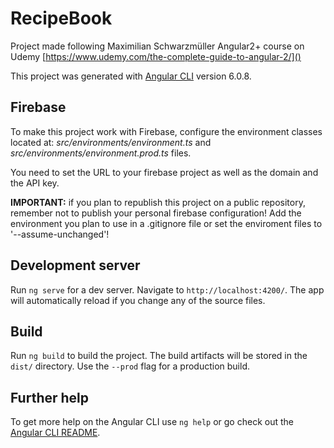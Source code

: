 # RecipeBook

Project made following Maximilian Schwarzmüller Angular2+ course on Udemy [https://www.udemy.com/the-complete-guide-to-angular-2/]()

This project was generated with [Angular CLI](https://github.com/angular/angular-cli) version 6.0.8.

## Firebase

To make this project work with Firebase, configure the environment classes located at: 
_src/environments/environment.ts_ and _src/environments/environment.prod.ts_ files.

You need to set the URL to your firebase project as well as the domain and the API key.

__IMPORTANT:__ if you plan to republish this project on a public repository, remember not to publish your personal firebase configuration!
Add the environment you plan to use in a .gitignore file or set the enviroment files to '--assume-unchanged'! 

## Development server

Run `ng serve` for a dev server. Navigate to `http://localhost:4200/`. The app will automatically reload if you change any of the source files.

## Build

Run `ng build` to build the project. The build artifacts will be stored in the `dist/` directory. Use the `--prod` flag for a production build.

## Further help

To get more help on the Angular CLI use `ng help` or go check out the [Angular CLI README](https://github.com/angular/angular-cli/blob/master/README.md).
